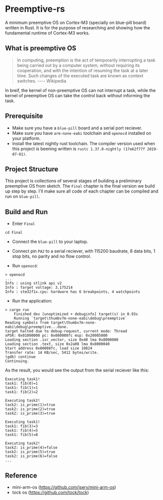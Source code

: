 # Preemptive-rs

A minimum preemptive OS on Cortex-M3 (specially on blue-pill board) written in Rust. It is for the purpose of
researching and showing how the fundamental runtime of Cortex-M3 works.

## What is preemptive OS

> In computing, preemption is the act of temporarily interrupting a task being carried out by a computer system,
without requiring its cooperation, and with the intention of resuming the task at a later time. Such changes of
the executed task are known as context switches.   ----  Wikipedia

In breif, the kernel of non-preemptive OS can not interrupt a task, while the kernel of preemptive OS can take
the control back without informing the task.

## Prerequisite

- Make sure you have a `blue-pill` board and a serial port reciever.
- Make sure you have `arm-none-eabi` toolchain and `openocd` installed on your platform.
- Install the latest nightly rust toolchain. The compiler version used when this project is beening written is
`rustc 1.37.0-nightly (17e62f77f 2019-07-01)`.

## Project Structure

This project is collections of several stages of building a preliminary preemptive OS from sketch. The `Final`
chapter is the final version we build up step by step. I'll make sure all code of each chapter can be
compiled and run on `blue-pill`.

## Build and Run

- Enter `Final`

```text
cd Final
```

- Connect the `blue-pill` to your laptop.

- Connect pin `PA2` to a serial reciever, with 115200 baudrate, 8 data bits, 1 stop bits, no parity and no flow control.

- Run `openocd`:

```text
> openocd
...
Info : using stlink api v2
Info : Target voltage: 3.175214
Info : stm32f1x.cpu: hardware has 6 breakpoints, 4 watchpoints
```

- Run the application:

```text
> cargo run
    Finished dev [unoptimized + debuginfo] target(s) in 0.93s
    Running `target\thumbv7m-none-eabi\debug\preemptive`
Reading symbols from target\thumbv7m-none-eabi\debug\preemptive...done.
target halted due to debug-request, current mode: Thread
xPSR: 0x01000000 pc: 0x080008fc msp: 0x20005000
Loading section .isr_vector, size 0x40 lma 0x8000000
Loading section .text, size 0x2a08 lma 0x8000040
Start address 0x80008fc, load size 10824
Transfer rate: 14 KB/sec, 5412 bytes/write.
(gdb) continue
Continuing.
```

As the result, you would see the output from the serial reciever like this:

```text
Executing task1!
task1: fib(0)=1
task1: fib(1)=1
task1: fib(2)=2

Executing task2!
task2: is_prime(1)=true
task2: is_prime(2)=true
task2: is_prime(3)=true

Executing task1!
task1: fib(3)=3
task1: fib(4)=5
task1: fib(5)=8

Executing task2!
task2: is_prime(4)=false
task2: is_prime(5)=true
task2: is_prime(6)=false
...
```

## Reference

- mini-arm-os (https://github.com/jserv/mini-arm-os)
- tock os (https://github.com/tock/tock)
